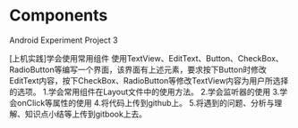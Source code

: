 # Components
Android Experiment Project 3

[上机实践]学会使用常用组件
使用TextView、EditText、Button、CheckBox、RadioButton等编写一个界面，该界面有上述元素，要求按下Button时修改EditText内容，按下CheckBox、RadioButton等修改TextView内容为用户所选择的选项。
1.学会常用组件在Layout文件中的使用方法。
2.学会监听器的使用
3.学会onClick等属性的使用
4.将代码上传到github上。
5.将遇到的问题、分析与理解、知识点小结等上传到gitbook上去。
